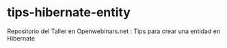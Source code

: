 # tips-hibernate-entity
Repositorio del Taller en Openwebinars.net : Tips para crear una entidad en Hibernate

